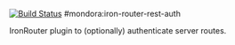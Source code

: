 [![Build Status](https://travis-ci.org/mondora/mondora-iron-router-rest-auth.svg?branch=master)](https://travis-ci.org/mondora/mondora-iron-router-rest-auth)
#mondora:iron-router-rest-auth

IronRouter plugin to (optionally) authenticate server routes.
